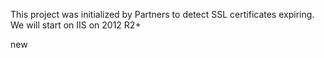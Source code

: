 This project was initialized by Partners to detect SSL certificates expiring. We will start on IIS on 2012 R2+

new
